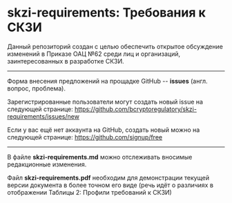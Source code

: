 # skzi-requirements: Требования к СКЗИ
Данный репозиторий создан с целью обеспечить открытое обсуждение изменений в Приказе ОАЦ №62 среди лиц и организаций, заинтересованных в разработке СКЗИ.
***
Форма внесения предложений на прощадке  GitHub --  **issues** (англ. вопрос, проблема). 

Зарегистрированные пользователи могут создать новый issue на следующей странице: <https://github.com/bcryptoregulatory/skzi-requirements/issues/new>

Если у вас ещё нет аккаунта на GitHub, создать новый можно на следующей странице: 
<https://github.com/signup/free>
***
В файле **skzi-requirements.md** можно отслеживать вносимые редакционные изменения.

Файл **skzi-requirements.pdf** необходим для демонстрации текущей версии документа в более точном его виде (речь идёт о различиях в отображении Таблицы 2: Профили требований к СКЗИ)
